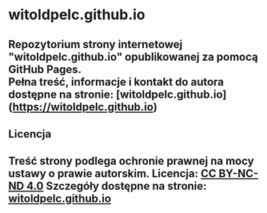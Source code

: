 # witoldpelc.github.io
Repozytorium strony internetowej "witoldpelc.github.io" opublikowanej za pomocą GitHub Pages.  
Pełna treść, informacje i kontakt do autora dostępne na stronie: [witoldpelc.github.io] (https://witoldpelc.github.io)
---
## Licencja
Treść strony podlega ochronie prawnej na mocy ustawy o prawie autorskim.
Licencja: [CC BY-NC-ND 4.0](https://creativecommons.org/licenses/by-nc-nd/4.0/legalcode)
Szczegóły dostępne na stronie: [witoldpelc.github.io](https://witoldpelc.github.io)
---

